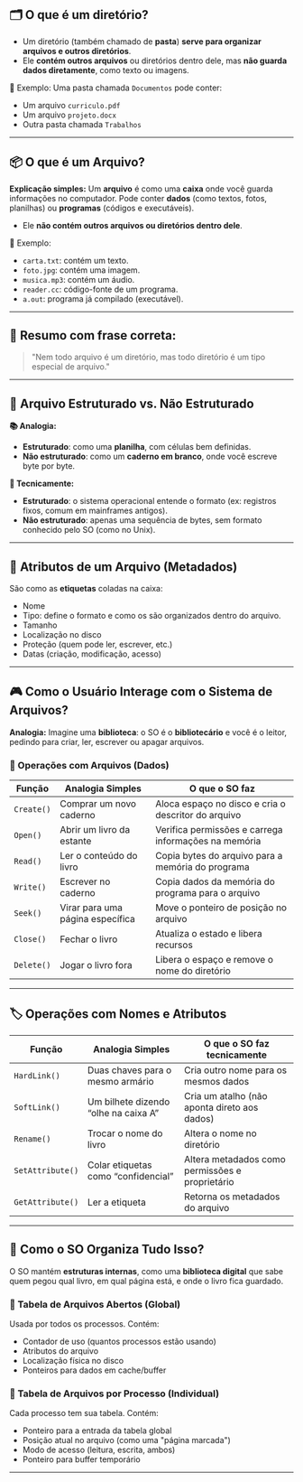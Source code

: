 ## 🗂️ O que é um **diretório**?

* Um diretório (também chamado de **pasta**) **serve para organizar arquivos e outros diretórios**.
* Ele **contém outros arquivos** ou diretórios dentro dele, mas **não guarda dados diretamente**, como texto ou imagens.

📁 Exemplo:
Uma pasta chamada `Documentos` pode conter:

* Um arquivo `curriculo.pdf`
* Um arquivo `projeto.docx`
* Outra pasta chamada `Trabalhos`

---
## 📦 O que é um Arquivo?

**Explicação simples:**
Um **arquivo** é como uma **caixa** onde você guarda informações no computador. Pode conter **dados** (como textos, fotos, planilhas) ou **programas** (códigos e executáveis).
* Ele **não contém outros arquivos ou diretórios dentro dele**.

📄 Exemplo:

* `carta.txt`: contém um texto.
* `foto.jpg`: contém uma imagem.
* `musica.mp3`: contém um áudio.
* `reader.cc`: código-fonte de um programa.
* `a.out`: programa já compilado (executável).
---

## 🧠 Resumo com frase correta:

> "Nem todo arquivo é um diretório, mas todo diretório é um tipo especial de arquivo."

---


## 🧱 Arquivo Estruturado vs. Não Estruturado

**📚 Analogia:**

* **Estruturado**: como uma **planilha**, com células bem definidas.
* **Não estruturado**: como um **caderno em branco**, onde você escreve byte por byte.

**📌 Tecnicamente:**

* **Estruturado**: o sistema operacional entende o formato (ex: registros fixos, comum em mainframes antigos).
* **Não estruturado**: apenas uma sequência de bytes, sem formato conhecido pelo SO (como no Unix).

---

## 📑 Atributos de um Arquivo (Metadados)

São como as **etiquetas** coladas na caixa:

* Nome
* Tipo: define o formato e como os são organizados dentro do arquivo.
* Tamanho
* Localização no disco
* Proteção (quem pode ler, escrever, etc.)
* Datas (criação, modificação, acesso)

---

## 🎮 Como o Usuário Interage com o Sistema de Arquivos?

**Analogia:**
Imagine uma **biblioteca**: o SO é o **bibliotecário** e você é o leitor, pedindo para criar, ler, escrever ou apagar arquivos.

### 🔧 Operações com Arquivos (Dados)

| Função     | Analogia Simples                 | O que o SO faz                                       |
| ---------- | -------------------------------- | ---------------------------------------------------- |
| `Create()` | Comprar um novo caderno          | Aloca espaço no disco e cria o descritor do arquivo  |
| `Open()`   | Abrir um livro da estante        | Verifica permissões e carrega informações na memória |
| `Read()`   | Ler o conteúdo do livro          | Copia bytes do arquivo para a memória do programa    |
| `Write()`  | Escrever no caderno              | Copia dados da memória do programa para o arquivo    |
| `Seek()`   | Virar para uma página específica | Move o ponteiro de posição no arquivo                |
| `Close()`  | Fechar o livro                   | Atualiza o estado e libera recursos                  |
| `Delete()` | Jogar o livro fora               | Libera o espaço e remove o nome do diretório         |

---

## 🏷️ Operações com Nomes e Atributos

| Função           | Analogia Simples                     | O que o SO faz tecnicamente                     |
| ---------------- | ------------------------------------ | ----------------------------------------------- |
| `HardLink()`     | Duas chaves para o mesmo armário     | Cria outro nome para os mesmos dados            |
| `SoftLink()`     | Um bilhete dizendo “olhe na caixa A” | Cria um atalho (não aponta direto aos dados)    |
| `Rename()`       | Trocar o nome do livro               | Altera o nome no diretório                      |
| `SetAttribute()` | Colar etiquetas como “confidencial”  | Altera metadados como permissões e proprietário |
| `GetAttribute()` | Ler a etiqueta                       | Retorna os metadados do arquivo                 |

---

## 🧠 Como o SO Organiza Tudo Isso?

O SO mantém **estruturas internas**, como uma **biblioteca digital** que sabe quem pegou qual livro, em qual página está, e onde o livro fica guardado.

### 📓 Tabela de Arquivos Abertos (Global)

Usada por todos os processos. Contém:

* Contador de uso (quantos processos estão usando)
* Atributos do arquivo
* Localização física no disco
* Ponteiros para dados em cache/buffer

### 👤 Tabela de Arquivos por Processo (Individual)

Cada processo tem sua tabela. Contém:

* Ponteiro para a entrada da tabela global
* Posição atual no arquivo (como uma "página marcada")
* Modo de acesso (leitura, escrita, ambos)
* Ponteiro para buffer temporário

---


